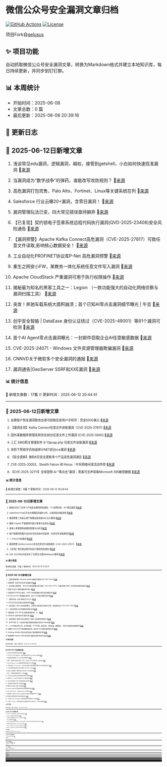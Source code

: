 # 微信公众号安全漏洞文章归档

[![GitHub Actions](https://github.com/gelusus/wxvl/actions/workflows/update_today.yml/badge.svg)](https://github.com/gelusus/wxvl/actions)
[![License](https://img.shields.io/badge/license-MIT-blue.svg)](LICENSE)

项目Fork自[gelusus](https://github.com/gelusus/wxvl)

## ✨ 项目功能

自动抓取微信公众号安全漏洞文章，转换为Markdown格式并建立本地知识库，每日持续更新，并同步到钉钉群。

## 📊 本周统计
- 开始时间：2025-06-08
- 文章总数：0 篇
- 最后更新：2025-06-08 20:39:16

## 📝 更新日志

## 📢 2025-06-12日新增文章

1. 浅谈常见edu漏洞，逻辑漏洞，越权，接管到getshell，小白如何快速找准漏洞 🔗[来源](https://mp.weixin.qq.com/s?__biz=MzkxMzMyNzMyMA==&mid=2247573141&idx=1&sn=9f4853031ae957fa0ace7d99490175bd)

2. 当漏洞成为“数字战争”的弹药，谁能改写攻防规则？ 🔗[来源](https://mp.weixin.qq.com/s?__biz=MzkyNTUyNTE5OA==&mid=2247487246&idx=1&sn=7a41868625893614f6da1bbdcda23a31)

3. 高危漏洞打包兜售，Palo Alto、Fortinet、Linux等关键系统在列 🔗[来源](https://mp.weixin.qq.com/s?__biz=MzkyMjQ5ODk5OA==&mid=2247510877&idx=2&sn=96d346ba4108bb4a527b458d08ee33e4)

4. Salesforce 行业云曝20+漏洞，含零日漏洞！ 🔗[来源](https://mp.weixin.qq.com/s?__biz=MjM5NTc2MDYxMw==&mid=2458595569&idx=3&sn=cd7353a8ac4c73d7b9281ece95ec84bd)

5. 漏洞管理玩法已变，四大常见错误亟待摒弃 🔗[来源](https://mp.weixin.qq.com/s?__biz=MzU5Njc4NjM3NA==&mid=2247496635&idx=1&sn=7389470e1ca637f9aa26ebaabe362b5e)

6. 【已复现】契约锁电子签章系统远程代码执行漏洞(QVD-2025-23408)安全风险通告 🔗[来源](https://mp.weixin.qq.com/s?__biz=MzU5NDgxODU1MQ==&mid=2247503493&idx=1&sn=0810b8ac4e0360b1135b0ff03117cf88)

7. 【漏洞预警】Apache Kafka Connect高危漏洞（CVE-2025-27817）可致任意文件读取,影响核心数据安全！ 🔗[来源](https://mp.weixin.qq.com/s?__biz=MzI4MzcwNTAzOQ==&mid=2247545790&idx=1&sn=999b6a569025905ded875ba4833d32f6)

8. 工业自动化PROFINET协议库P-Net 高危漏洞预警 🔗[来源](https://mp.weixin.qq.com/s?__biz=MzUzMDUxNTE1Mw==&mid=2247512435&idx=1&sn=c35c2db0a565cfdacb1cb086e88a4a99)

9. 重生之网安小FW，某教务一体化系统任意文件写入漏洞 🔗[来源](https://mp.weixin.qq.com/s?__biz=MzkzMzE5OTQzMA==&mid=2247487122&idx=1&sn=bd894c86e93f53e3fde36b3016e22e07)

10. Apache CloudStack 严重漏洞可用于执行权限操作 🔗[来源](https://mp.weixin.qq.com/s?__biz=MzI2NTg4OTc5Nw==&mid=2247523270&idx=2&sn=cd319434730e299df36bd4ba219387e2)

11. 揭秘最为知名的黑客工具之一：Legion （一款功能强大的自动化网络侦察与漏洞扫描工具） 🔗[来源](https://mp.weixin.qq.com/s?__biz=MzA5NzQxMTczNA==&mid=2649167173&idx=1&sn=f7421efcbc4b873263935a4954985500)

12. 突发！奔驰车载系统大面积崩溃；首个已知AI零点击漏洞细节曝光 | 牛览 🔗[来源](https://mp.weixin.qq.com/s?__biz=MjM5Njc3NjM4MA==&mid=2651137167&idx=2&sn=90da648f75c3d6d696f4946823f2f495)

13. 创宇安全智脑 | DataEase 身份认证绕过（CVE-2025-49001）等81个漏洞可检测 🔗[来源](https://mp.weixin.qq.com/s?__biz=MzIwNjU0NjAyNg==&mid=2247491258&idx=1&sn=3b2f946e0199496b1cb3e1bc10f3f7b6)

14. 首个AI Agent零点击漏洞曝光：一封邮件窃取企业AI任意敏感数据 🔗[来源](https://mp.weixin.qq.com/s?__biz=MzI4NDY2MDMwMw==&mid=2247514505&idx=1&sn=df286bcbf807c8444c7f8356b70aef56)

15. CVE-2025-24071 - Windows 文件资源管理器欺骗漏洞 🔗[来源](https://mp.weixin.qq.com/s?__biz=Mzg2NTk4MTE1MQ==&mid=2247487463&idx=1&sn=230ead607780050b503f02a16d4d3a5a)

16. CNNVD关于微软多个安全漏洞的通报 🔗[来源](https://mp.weixin.qq.com/s?__biz=MzAxODY1OTM5OQ==&mid=2651463175&idx=1&sn=e76aec19728e7bf74ec7c039ed40a84b)

17. 漏洞通告|GeoServer SSRF和XXE漏洞 🔗[来源](https://mp.weixin.qq.com/s?__biz=Mzg5MTc3ODY4Mw==&mid=2247507799&idx=1&sn=c6c3a09312697bafa11f8e2f5212f32b)

#### 📊 统计信息
<small>📝 新增文章数：17篇
⏰ 更新时间：2025-06-12 20:44:41<small>

---


## 📢 2025-06-12日新增文章

1. 谷歌账户恢复漏洞致攻击者可获取任意用户手机号：赏金5000美元 🔗[来源](https://mp.weixin.qq.com/s?__biz=MzIyNTIxNDA1Ng==&mid=2659211959&idx=1&sn=51cbfd4fb6f02aadc4647e968539a871)

2. 【漏洞复现】Kafka Connect任意文件读取漏洞（CVE-2025-27817) 🔗[来源](https://mp.weixin.qq.com/s?__biz=MzkyNTYxNDAwNQ==&mid=2247484821&idx=1&sn=521d6f7191a4c623b04a751f998a3f05)

3. 国外某数据库管理系统存在前台任意文件上传漏洞 (CVE-2025-5840) 🔗[来源](https://mp.weixin.qq.com/s?__biz=Mzg4MTkwMTI5Mw==&mid=2247489835&idx=1&sn=3fe10ef2932356b3f4289727129e56d3)

4. 三汇 SMG网关管理软件 9-13pcap.php 任意文件读取漏洞 🔗[来源](https://mp.weixin.qq.com/s?__biz=MzkzMTcwMTg1Mg==&mid=2247491780&idx=1&sn=697bf76c965a98ac990b82343f7b9a58)

5. 攻防下帮助学员快速审计NET前台rce漏洞 🔗[来源](https://mp.weixin.qq.com/s?__biz=MzkyMjM5NDM3NQ==&mid=2247486566&idx=1&sn=5457ff24c4b0aa16fcca4390504e4aa0)

6. 【安全更新】微软6月安全更新多个产品高危漏洞通告 🔗[来源](https://mp.weixin.qq.com/s?__biz=Mzk0MjE3ODkxNg==&mid=2247489308&idx=1&sn=06cf92ea68b30f6d5c68df7116644ac7)

7. CVE-2025-33053，Stealth Falcon 和 Horus：中东网络间谍活动传奇 🔗[来源](https://mp.weixin.qq.com/s?__biz=MzAxMjYyMzkwOA==&mid=2247530778&idx=3&sn=166519c90934cd8fb3fd232bfae22456)

8. 【CVE-2025-32711】全球首例 AI “零点击”漏洞：黑客可无声窃取Microsoft 365敏感数据​ 🔗[来源](https://mp.weixin.qq.com/s?__biz=MjM5Mzc4MzUzMQ==&mid=2650261302&idx=1&sn=7033acdbf40ec6570633f66664423697)

#### 📊 统计信息
<small>📝 新增文章数：8篇
⏰ 更新时间：2025-06-12 16:29:44<small>

---


## 📢 2025-06-12日新增文章

1. 微软6月补丁日多个产品安全漏洞风险通告：1个在野利用、9个紧急漏洞 🔗[来源](https://mp.weixin.qq.com/s?__biz=MzU5NDgxODU1MQ==&mid=2247503477&idx=1&sn=1410a653474bbb82b32dadab97a47c7b)

2. Salesforce PaaS平台大规模宕机超6小时，众多网站功能受损 🔗[来源](https://mp.weixin.qq.com/s?__biz=MzIwNzAwOTQxMg==&mid=2652252007&idx=1&sn=41b8469177dae3520103786696e7603e)

3. 漏洞预警 | 百易云资产管理运营系统SQL注入漏洞 🔗[来源](https://mp.weixin.qq.com/s?__biz=MzkwMTQ0NDA1NQ==&mid=2247493368&idx=2&sn=701d5c7504e52d022769b7e6343466c1)

4. 微软 Copilot 严重漏洞可能引发零点击攻击 🔗[来源](https://mp.weixin.qq.com/s?__biz=MzI2NzAwOTg4NQ==&mid=2649795408&idx=1&sn=97ff557b8ea3c77ae4cb7e820b8b3db2)

5. 某景人事管理系统漏洞挖掘与分析 🔗[来源](https://mp.weixin.qq.com/s?__biz=MzAxMjE3ODU3MQ==&mid=2650611039&idx=3&sn=270f5fe6538f79d74f39aeae9e4815b0)

6. 客户端漏洞挖掘方法论在车机系统中的延伸：任意文件读取漏洞 🔗[来源](https://mp.weixin.qq.com/s?__biz=Mzg4NjY3OTQ3NA==&mid=2247487000&idx=1&sn=5be4c11c561976988ba5b9f0fff70ccb)

7. 一个$1,337的漏洞 🔗[来源](https://mp.weixin.qq.com/s?__biz=MzIzMTIzNTM0MA==&mid=2247497717&idx=1&sn=6efe3ab6e5bb1234ee1fb95dd939bdd6)

8. 漏洞预警 |Kafka Connect存在任意文件读取漏洞（CVE-2025-27817） 🔗[来源](https://mp.weixin.qq.com/s?__biz=MzkyNzcxNTczNA==&mid=2247487487&idx=1&sn=e7017d76417d578514aadbbcd40f83f7)

9. 【复现】契约锁远程代码执行漏洞风险通告 🔗[来源](https://mp.weixin.qq.com/s?__biz=MzkxMDQyMTIzMA==&mid=2247484887&idx=1&sn=68c33f216a071877dd2d8f6ee00de324)

10. SAP 2025年6月安全补丁日修复关键NetWeaver漏洞 🔗[来源](https://mp.weixin.qq.com/s?__biz=Mzg3OTc0NDcyNQ==&mid=2247493999&idx=3&sn=c093f32039ae5e0e02166b94042cc5a2)

#### 📊 统计信息
<small>📝 新增文章数：10篇
⏰ 更新时间：2025-06-12 12:28:21<small>

---


## 📢 2025-06-12日新增文章

1. 【高危漏洞预警】Autodesk Installer权限提升漏洞(CVE-2025-5335) 🔗[来源](https://mp.weixin.qq.com/s?__biz=MzI3NzMzNzE5Ng==&mid=2247490224&idx=1&sn=15d9b3b8964b8455c3fba8dca693f4f8)

2. 漏洞预警 | 金和OA任意文件读取漏洞 🔗[来源](https://mp.weixin.qq.com/s?__biz=MzkwMTQ0NDA1NQ==&mid=2247493368&idx=3&sn=1d7e3c69c8fecfdf2342b4c2dd4a093f)

3. 【安全圈】微软警告：Windows远程桌面服务重大漏洞（CVE-2025-32710）可被远程执行代码，影响多版本服务器系统 🔗[来源](https://mp.weixin.qq.com/s?__biz=MzIzMzE4NDU1OQ==&mid=2652070121&idx=4&sn=e69c74fd7874857df6d38295cf981b80)

4. 智能汽车安全-漏洞挖掘到控车攻击 🔗[来源](https://mp.weixin.qq.com/s?__biz=MzkxNzY5MTg1Ng==&mid=2247489139&idx=3&sn=9a7bc479efa9b3428682e5117d7f301c)

5. 深度剖析JSONP注入漏洞：JavaScript回调函数引发的会话弹窗劫持 🔗[来源](https://mp.weixin.qq.com/s?__biz=Mzg4ODg4NDA2Mw==&mid=2247483849&idx=1&sn=0a3d86cea5da79e418d2a716f77139e9)

6. Roundcube RCE 漏洞被迅速利用，超过 8 万台服务器受到影响 🔗[来源](https://mp.weixin.qq.com/s?__biz=MzI2NzAwOTg4NQ==&mid=2649795408&idx=3&sn=82d287ab28956a7998831567e01e18a8)

7. 【漏洞复现】九思oa漏洞之SQL注入 🔗[来源](https://mp.weixin.qq.com/s?__biz=MzkzNDI5NjEzMQ==&mid=2247484805&idx=1&sn=041adf9e2748f03fb2222d934f9fe44f)

8. 2025年5月企业必修安全漏洞清单 🔗[来源](https://mp.weixin.qq.com/s?__biz=Mzg5OTE4NTczMQ==&mid=2247527122&idx=2&sn=c1ff1f433717b608b87e76da427bada1)

9. 【安全圈】Outlook 高危漏洞曝光：无需用户操作即可远程执行代码，微软紧急应对 CVE-2025-47176 🔗[来源](https://mp.weixin.qq.com/s?__biz=MzIzMzE4NDU1OQ==&mid=2652070121&idx=3&sn=da1822910fc81c3cd77f0bc83ba3dcd1)

10. 一次奇妙的降价支付逻辑漏洞挖掘之旅 🔗[来源](https://mp.weixin.qq.com/s?__biz=MzkxNzY5MTg1Ng==&mid=2247489139&idx=1&sn=ca0f7c5f8d92692e892609d1faed44af)

11. 漏洞挖掘—EDU SRC证书站漏洞挖掘记录（2） 🔗[来源](https://mp.weixin.qq.com/s?__biz=MzkyNjczNzgzMA==&mid=2247484588&idx=1&sn=aba999330af8a1209992ce8d5edd8ffc)

12. DataEase 远程代码执行漏洞分析 🔗[来源](https://mp.weixin.qq.com/s?__biz=MzAxNzkyOTgxMw==&mid=2247494376&idx=1&sn=bfac9cacc14a4968dfc10275a87819e9)

13. 【风险通告】微软6月安全更新补丁和多个高危漏洞风险提示 🔗[来源](https://mp.weixin.qq.com/s?__biz=MzUzOTE2OTM5Mg==&mid=2247490412&idx=1&sn=cd8ec73671558d2a81a33033e8f35ac3)

14. 【PHP代审】记一次某海外酒店管理系统漏洞复现分析+0day挖掘 🔗[来源](https://mp.weixin.qq.com/s?__biz=Mzg4MzkwNzI1OQ==&mid=2247486712&idx=1&sn=277f4b4f516792ce44bd7024784afc29)

15. 一个web指纹识别工具，支持多线程、HTTP代理、批量识别、保存结果、截图展示、可自行添加指纹|漏洞探测 🔗[来源](https://mp.weixin.qq.com/s?__biz=Mzg3ODE2MjkxMQ==&mid=2247492338&idx=1&sn=ed081203ba8ce86934247704d9c98cb6)

16. 随着Roundcube RCE漏洞被快速利用，超过80,000台服务器受到影响 🔗[来源](https://mp.weixin.qq.com/s?__biz=Mzg3OTc0NDcyNQ==&mid=2247493999&idx=1&sn=425510992775377d64d1b80cae9afe43)

17. Windows WebDAV 零日远程代码执行漏洞遭野外利用 🔗[来源](https://mp.weixin.qq.com/s?__biz=MjM5NjA0NjgyMA==&mid=2651322893&idx=3&sn=acca4bafe06c06c3a0e8756199e46a51)

18. 漏洞预警 | Apache Kafka任意文件读取和远程代码执行漏洞 🔗[来源](https://mp.weixin.qq.com/s?__biz=MzkwMTQ0NDA1NQ==&mid=2247493368&idx=1&sn=bbc610df01a58a40f278958a6b06d518)

#### 📊 统计信息
<small>📝 新增文章数：18篇
⏰ 更新时间：2025-06-12 09:48:45<small>

---


## 📢 2025-06-12日新增文章

1. 契约锁电子签章系统RCE简单分析 🔗[来源](https://mp.weixin.qq.com/s?__biz=MzkyMzI3MTI5Mg==&mid=2247485432&idx=1&sn=63e6601ff3509793cf189faf3a909cce)

2. CVE-2023-22527复现实录：沉浸式攻防体验尽在CyberStrikeLab靶场 🔗[来源](https://mp.weixin.qq.com/s?__biz=MzkyMjE1NzQ2MA==&mid=2247490708&idx=1&sn=e4f6a9830fda07759f1e6507007bd44a)

3. 绑定微信功能挖掘的 0-Click 任意账号接管漏洞 🔗[来源](https://mp.weixin.qq.com/s?__biz=MzkzODUzMjA1MQ==&mid=2247485199&idx=1&sn=0be243d7fee8f9b532ee3d2741d818fe)

4. 安钥®「漏洞防治标准作业程序（SOP）」征文启示 [2025年第23期，总第41期] 🔗[来源](https://mp.weixin.qq.com/s?__biz=Mzk0OTQzMDI4Mg==&mid=2247484900&idx=1&sn=2e1f598f96f292c5ad096f8b86321851)

5. Ivanti Workspace Control硬编码密钥漏洞暴露 SQL 凭据 🔗[来源](https://mp.weixin.qq.com/s?__biz=MzI2NTg4OTc5Nw==&mid=2247523260&idx=2&sn=ea145b27a636bc95e9cf0045e0f89d03)

6. 【论文速读】| SV-TrustEval-C：评估大语言模型中的结构和语义推理以进行源代码漏洞分析 🔗[来源](https://mp.weixin.qq.com/s?__biz=MzkzNDUxOTk2Mw==&mid=2247496586&idx=1&sn=92c17f0d25bbdfc7693b57b9679ecae0)

7. FOXCMS黔狐内容管理 命令执行漏洞 CVE-2025-29306 🔗[来源](https://mp.weixin.qq.com/s?__biz=MzkzMTcwMTg1Mg==&mid=2247491771&idx=1&sn=df8d70c6b214a58c173fa5dd9a5ab0c1)

8. 涉及66个重要漏洞！微软发布2025年6月补丁日安全通告 🔗[来源](https://mp.weixin.qq.com/s?__biz=MjM5NjY2MTIzMw==&mid=2650623694&idx=2&sn=e663f63c20fc80cba9fad9941e6903f5)

9. 建立一个成熟漏洞管理程序的七个步骤 🔗[来源](https://mp.weixin.qq.com/s?__biz=MzUyMDQ4OTkyMg==&mid=2247548475&idx=1&sn=cf44f1ebf802541d34482ba2178ee40f)

10. 【已复现】契约锁电子签章系统远程代码执行漏洞 🔗[来源](https://mp.weixin.qq.com/s?__biz=MzIwMDk1MjMyMg==&mid=2247492822&idx=1&sn=588b95206e8af7e0f4799bf62d24e037)

11. 警惕AI扒手：Pickai后门正通过ComfyUI漏洞传播 🔗[来源](https://mp.weixin.qq.com/s?__biz=MzkxMDYzODQxNA==&mid=2247484048&idx=1&sn=f0431308d8e6393dd273bd5ae6f8bd1f)

12. 2025年6月微软补丁日多个高危漏洞安全风险通告 🔗[来源](https://mp.weixin.qq.com/s?__biz=MzU4NjY4MDAyNQ==&mid=2247497556&idx=1&sn=7208e6194a202ec313700a4769f2d485)

13. 【漏洞通告】微软6月多个安全漏洞 🔗[来源](https://mp.weixin.qq.com/s?__biz=MzkzNzY5OTg2Ng==&mid=2247501176&idx=2&sn=4780ee8ecd0e154b4526132654db65db)

14. 微软6月补丁星期二值得关注的漏洞 🔗[来源](https://mp.weixin.qq.com/s?__biz=MzI2NTg4OTc5Nw==&mid=2247523260&idx=1&sn=961b0c000fcef3533fc9754b82415f9a)

15. Windows WebDAV 零日远程代码执行漏洞遭野外利用 🔗[来源](https://mp.weixin.qq.com/s?__biz=MzkzNjIzMjM5Ng==&mid=2247492651&idx=1&sn=2ecf9cc05b8618697416aaa97d1c10c6)

16. CVE-2025-33073 ： 反射式 Kerberos 中继攻击 🔗[来源](https://mp.weixin.qq.com/s?__biz=MzkzNDIzNDUxOQ==&mid=2247499528&idx=1&sn=9d8e5e4718ca929673f212709d9def47)

17. 漏洞预警：用友NC loadDoc.ajax接口存在任意文件读取漏洞 附POC 🔗[来源](https://mp.weixin.qq.com/s?__biz=MzIxMjEzMDkyMA==&mid=2247488578&idx=1&sn=4142428c58764503e46c884b4b84ac1c)

18. 我是如何挖到微软MSRC漏洞赏金榜首的 🔗[来源](https://mp.weixin.qq.com/s?__biz=MzkxMzQyMzUwMg==&mid=2247486631&idx=1&sn=f46f3d2e1efe68d5670f5242729c2e3d)

19. 【已复现】Apache Kafka 多个高危漏洞安全风险通告第二次更新 🔗[来源](https://mp.weixin.qq.com/s?__biz=MzU5NDgxODU1MQ==&mid=2247503484&idx=1&sn=e9cb94f0ad7c963ed06257db90f92834)

20. 工具集：P1soda 【一款渗透场景下的内网漏洞自动化扫描工具】--2025∕6∕08更新 🔗[来源](https://mp.weixin.qq.com/s?__biz=Mzk0MjY1ODE5Mg==&mid=2247486164&idx=1&sn=624542896280a113bc18fcfc7be7f903)

#### 📊 统计信息
<small>📝 新增文章数：20篇
⏰ 更新时间：2025-06-12 04:23:48<small>

---


## 📢 2025-06-12日新增文章

1. Microsoft Outlook 曝高危漏洞，仅需低权限就能实施攻击 🔗[来源](https://mp.weixin.qq.com/s?__biz=MjM5NTc2MDYxMw==&mid=2458595564&idx=2&sn=9250733f879b47dac40512814fc3dafd)

2. 2024年度全球软件漏洞与威胁情报报告 🔗[来源](https://mp.weixin.qq.com/s?__biz=MjM5OTk4MDE2MA==&mid=2655282214&idx=1&sn=0625914fed042db42421a0970a5166c9)

3. 工具推荐 | 高效便捷的图形化Nuclei GUI POC管理工具 🔗[来源](https://mp.weixin.qq.com/s?__biz=MzkwNjczOTQwOA==&mid=2247494858&idx=1&sn=d1f7cfb96d00c4d43fe42465bd71409f)

4. 2025-06微软漏洞通告 🔗[来源](https://mp.weixin.qq.com/s?__biz=MzI3NjYzMDM1Mg==&mid=2247525784&idx=1&sn=baee547bc43d6c40c0f3db64c3ca2620)

5. 建行分行因存在多项网络安全问题被罚 | “取个快递”损失数十万 | 黑客利用iMessage零点击漏洞攻击iPhone用户 🔗[来源](https://mp.weixin.qq.com/s?__biz=MzI1OTA1MzQzNA==&mid=2651248079&idx=1&sn=90e56a859ad29dc05f0cc997ae73bcb6)

6. 使用异或∕或运算绕过符号过滤 -- RCE-XOR(6月11日更新) 🔗[来源](https://mp.weixin.qq.com/s?__biz=MzI4MDQ5MjY1Mg==&mid=2247516788&idx=1&sn=a8322e64eaf367a40e9b2389e32535fc)

7. CVE 2024-43570 和 CVE-2024-43535 的报告和 POC 🔗[来源](https://mp.weixin.qq.com/s?__biz=MzAxMjYyMzkwOA==&mid=2247530717&idx=2&sn=2e039d2ebc04cf71f327eb71ea092dba)

8. 渗透笔记：如何通过SQL注入漏洞拿到系统的管理员权限 🔗[来源](https://mp.weixin.qq.com/s?__biz=MzkwODc1NTgyMg==&mid=2247485782&idx=1&sn=b30dd6f630934e592a540fd7f22a5df4)

#### 📊 统计信息
<small>📝 新增文章数：8篇
⏰ 更新时间：2025-06-12 00:28:54<small>

---


## 📢 2025-06-11日新增文章

1. 2025年5月企业必修安全漏洞清单 🔗[来源](https://mp.weixin.qq.com/s?__biz=MzkzNTI4NjU1Mw==&mid=2247485082&idx=1&sn=d864aa242dace84f433eb2fae22e0c69)

#### 📊 统计信息
<small>📝 新增文章数：1篇
⏰ 更新时间：2025-06-11 20:45:11<small>

---


## 📢 2025-06-11日新增文章

1. 利用 CVE-2025-0072 绕过 MTE 🔗[来源](https://mp.weixin.qq.com/s?__biz=MzAxMjYyMzkwOA==&mid=2247530717&idx=3&sn=3dda2acd611a02796d17b6fed3a78683)

2. 谷歌修复“幽灵”漏洞：你的手机号是如何被泄露的？ 🔗[来源](https://mp.weixin.qq.com/s?__biz=MzA4NTY4MjAyMQ==&mid=2447900736&idx=1&sn=f135a3a9968b591ff7263118409a8696)

3. 信息安全漏洞周报（2025年第23期） 🔗[来源](https://mp.weixin.qq.com/s?__biz=MzAxODY1OTM5OQ==&mid=2651463169&idx=1&sn=4657e8043045aba6ecf5bab93e343ee2)

#### 📊 统计信息
<small>📝 新增文章数：3篇
⏰ 更新时间：2025-06-11 16:29:44<small>

---


## 📢 2025-06-11日新增文章

1. AWS re:Inforce 2025 应用安全议题 🔗[来源](https://mp.weixin.qq.com/s?__biz=Mzg5NjAxNjc5OQ==&mid=2247484489&idx=1&sn=a947eef1ac5b257d64b7afb09bdcbe3b)

2. 速修！Kafka Connect爆任意文件读取漏洞，无需授权 🔗[来源](https://mp.weixin.qq.com/s?__biz=Mzg5MTc3ODY4Mw==&mid=2247507787&idx=1&sn=1470dd59fd12731195bf46d75d0e856c)

3. 【已复现】Kafka Connect 任意文件读取漏洞（CVE-2025-27817） 🔗[来源](https://mp.weixin.qq.com/s?__biz=MzIwMDk1MjMyMg==&mid=2247492814&idx=1&sn=7fbcb92f5cf2e09c7b66163bf13863c7)

#### 📊 统计信息
<small>📝 新增文章数：3篇
⏰ 更新时间：2025-06-11 12:30:18<small>

---


## 📢 2025-06-11日新增文章

1. 漏洞管理玩法已变，四大常见错误亟待摒弃 🔗[来源](https://mp.weixin.qq.com/s?__biz=MjM5Njc3NjM4MA==&mid=2651137136&idx=1&sn=476cddcaef4be59b5b96cf166775ebf4)

#### 📊 统计信息
<small>📝 新增文章数：1篇
⏰ 更新时间：2025-06-11 09:49:18<small>

---


## 📢 2025-06-11日新增文章

1. 【漏洞预警】Apache Kafka Connect任意文件读取漏洞风险通告 🔗[来源](https://mp.weixin.qq.com/s?__biz=Mzg3NjU0OTQyMg==&mid=2247484429&idx=1&sn=cb4fd855f8a0f2ad59111e3ef81bcdfb)

2. 漏洞挖掘实战之弯道超车 🔗[来源](https://mp.weixin.qq.com/s?__biz=MzkyNTY3Nzc3Mg==&mid=2247489961&idx=1&sn=9ceb6db022621cae9f729d0aaecf12d6)

#### 📊 统计信息
<small>📝 新增文章数：2篇
⏰ 更新时间：2025-06-11 04:24:25<small>

---


## 📢 2025-06-11日新增文章

1. 【论文速读】| VADER：漏洞评估、检测、解释和修复的人工评估基准 🔗[来源](https://mp.weixin.qq.com/s?__biz=MzkzNDUxOTk2Mw==&mid=2247496573&idx=1&sn=f701e4ac102fbed8f25d4461e7b75f97)

2. Apache Kafka 多个高危漏洞安全风险通告 🔗[来源](https://mp.weixin.qq.com/s?__biz=MzU5NDgxODU1MQ==&mid=2247503473&idx=1&sn=46559985ab4d7f8502c1c9f1268ebaac)

3. 【漏洞通告】Apache Kafka任意文件读取与SSRF漏洞（CVE-2025-27817） 🔗[来源](https://mp.weixin.qq.com/s?__biz=Mzk0MjE3ODkxNg==&mid=2247489303&idx=1&sn=8578d9e5018f2ca8164a6590e29414d1)

4. 【漏洞通告】Apache Kafka Broker JNDI远程代码执行漏洞(CVE-2025-27819) 🔗[来源](https://mp.weixin.qq.com/s?__biz=MzkzNzY5OTg2Ng==&mid=2247501170&idx=3&sn=6eb1c5ad37527cefeda8cb6557e090a2)

5. 2024年度Linux内核漏洞类型及趋势分析 🔗[来源](https://mp.weixin.qq.com/s?__biz=MzUzMDUxNTE1Mw==&mid=2247512431&idx=1&sn=4629ebc541371b4e846c5f90d68b8b42)

#### 📊 统计信息
<small>📝 新增文章数：5篇
⏰ 更新时间：2025-06-11 00:28:21<small>

---


## 📢 2025-06-10日新增文章

1. 【漏洞通告】Apache Kafka Connect LDAP远程代码执行漏洞(CVE-2025-27818) 🔗[来源](https://mp.weixin.qq.com/s?__biz=MzkzNzY5OTg2Ng==&mid=2247501170&idx=2&sn=e7ea349dff54c8123a16fa49b1158f9b)

2. 【漏洞通告】Apache Kafka Connect 任意文件读取漏洞(CVE-2025-27817) 🔗[来源](https://mp.weixin.qq.com/s?__biz=Mzg2NjgzNjA5NQ==&mid=2247524465&idx=1&sn=900b4d98a5bc47ffd6eaa0ceca281a07)

3. Redis未授权漏洞复现汇总 🔗[来源](https://mp.weixin.qq.com/s?__biz=MzkzNTYwMTk4Mw==&mid=2247489508&idx=1&sn=0bfab3f39b28fb33bba8abd281d49b07)

4. 【漏洞预警】Apache Kafka Connect 任意文件读取和服务端请求伪造漏洞(CVE-2025-27817) 🔗[来源](https://mp.weixin.qq.com/s?__biz=MzkyNzQzNDI5OQ==&mid=2247486700&idx=1&sn=c4141ed8747a6ddf3958888b71c5899e)

5. Fuzz挖掘sudo提权漏洞：一次堆溢出如何逆向分析出提权思路 🔗[来源](https://mp.weixin.qq.com/s?__biz=MjM5NTc2MDYxMw==&mid=2458595541&idx=1&sn=ca1223787e388345e955ac4b09a7ffad)

6. KAFKA CLIENT 3.9.0 及以下版本存在服务器端请求伪造漏洞 🔗[来源](https://mp.weixin.qq.com/s?__biz=MzkzNDIzNDUxOQ==&mid=2247499492&idx=2&sn=151192a329acd78bab79ba17fb067d37)

7. 【复现】Kafka Connect任意文件读取漏洞（CVE-2025-27817）风险通告 🔗[来源](https://mp.weixin.qq.com/s?__biz=MzkxMDQyMTIzMA==&mid=2247484871&idx=1&sn=93c960e76cecd00e2ac4a5d93e4e12b9)

8. 【高危漏洞预警】Apache Kafka Client配置造成远程代码执行漏洞CVE-2025-27818 🔗[来源](https://mp.weixin.qq.com/s?__biz=MzI3NzMzNzE5Ng==&mid=2247490219&idx=2&sn=0501ee9f75de1f6f609c9c7c75b2d66e)

9. 【高危漏洞预警】Apache Kafka Client 任意文件读取与SSRF漏洞CVE-2025-27817 🔗[来源](https://mp.weixin.qq.com/s?__biz=MzI3NzMzNzE5Ng==&mid=2247490219&idx=1&sn=acf6dce0f219c2ea5a110199ed4b8a7f)

10. 玩转网络漏洞挖掘，实战能力弯道超车 🔗[来源](https://mp.weixin.qq.com/s?__biz=MzkxNTIwNTkyNg==&mid=2247555093&idx=1&sn=fd9d6588ba43744ec9add8e7e6f99d9f)

11. 【成功复现】Roundcube Webmail代码执行漏洞(CVE-2025-49113) 🔗[来源](https://mp.weixin.qq.com/s?__biz=MzU2NDgzOTQzNw==&mid=2247503414&idx=1&sn=ac899c057f0552dd0ecad669c0863b2a)

12. 谷歌账户恢复漏洞致攻击者可获取任意用户手机号 🔗[来源](https://mp.weixin.qq.com/s?__biz=MzUyMzczNzUyNQ==&mid=2247524758&idx=4&sn=0a68213306cd66c9fb6a4723562c1652)

13. CVE-2025-49113 漏洞分析与利用方式 🔗[来源](https://mp.weixin.qq.com/s?__biz=Mzk0OTU2ODQ4Mw==&mid=2247487384&idx=1&sn=5ffca9c9cb920ef8ad92e9b37a2cb559)

14. 实战讲解 Java代码审计之 FreeMarker模版注入漏洞 🔗[来源](https://mp.weixin.qq.com/s?__biz=Mzg3MDU1MjgwNA==&mid=2247487457&idx=1&sn=a167e6d3edc69691a44053b8b3e7a302)

15. CLFS cve-2022-37969 🔗[来源](https://mp.weixin.qq.com/s?__biz=MzkzNTA0NzgyMA==&mid=2247484267&idx=1&sn=9acb4f45d2ea2b3cf8a88262ef691961)

#### 📊 统计信息
<small>📝 新增文章数：15篇
⏰ 更新时间：2025-06-10 20:45:59<small>

---


## 📢 2025-06-10日新增文章

1. 利用Reverge自动化工具：提升漏洞赏金 hunting 的速度与效率 🔗[来源](https://mp.weixin.qq.com/s?__biz=MzAxMjYyMzkwOA==&mid=2247530704&idx=3&sn=59d50955f5f929cb0f489cbe2eb36b04)

2. 信息安全漏洞月报（2025年5月） 🔗[来源](https://mp.weixin.qq.com/s?__biz=MzAxODY1OTM5OQ==&mid=2651463155&idx=1&sn=b6e6f751cf3e3300734697d8d00109b5)

3. CNVD漏洞周报2025年第21期 🔗[来源](https://mp.weixin.qq.com/s?__biz=MzIwNDk0MDgxMw==&mid=2247499968&idx=1&sn=c0a4acf073d44a93066277415a1b8beb)

4. 漏洞赏金工具 v1.0 🔗[来源](https://mp.weixin.qq.com/s?__biz=MzU2NzY5MzI5Ng==&mid=2247506582&idx=1&sn=dcd5972dc904ed507f28e03f89627aff)

5. ms017-010漏洞扫描及安全检查 🔗[来源](https://mp.weixin.qq.com/s?__biz=MzA3NTc0MTA1Mg==&mid=2664712317&idx=1&sn=a9a023953f67efc1e0d3d93cea2eb2d6)

6. 2025年5月企业必修安全漏洞清单 🔗[来源](https://mp.weixin.qq.com/s?__biz=MzU3ODAyMjg4OQ==&mid=2247496441&idx=1&sn=b86d8080825684249e954e3890155c70)

7. 最新分析 | Mirai 利用 CVE-2024-3721 攻击 TBK DVR 设备 🔗[来源](https://mp.weixin.qq.com/s?__biz=MzI4NTcxMjQ1MA==&mid=2247616371&idx=1&sn=e12ff003aad2f2d456a8d64b1af1d093)

#### 📊 统计信息
<small>📝 新增文章数：7篇
⏰ 更新时间：2025-06-10 16:30:19<small>

---


## 📢 2025-06-10日新增文章

1. 0042.我如何发现 SMTP 注入漏洞并在短短 30 分钟内赚了 800 美元！ 🔗[来源](https://mp.weixin.qq.com/s?__biz=MzA4NDQ5NTU0MA==&mid=2647690780&idx=1&sn=77b86e8189faf46562c7d8202b33d93f)

#### 📊 统计信息
<small>📝 新增文章数：1篇
⏰ 更新时间：2025-06-10 09:49:53<small>

---


## 📢 2025-06-10日新增文章

1. 记一次实战日穿整个系统getshell-共九个漏洞 🔗[来源](https://mp.weixin.qq.com/s?__biz=MzkyNTUyNTE5OA==&mid=2247487204&idx=1&sn=18346b3e0c1feb3a00b855885c33b875)

2. DataEase 远程代码执行漏洞分析 🔗[来源](https://mp.weixin.qq.com/s?__biz=MzU4OTExNTk0OA==&mid=2247485046&idx=1&sn=dfad8a66920758ce8ec4c08d36145120)

#### 📊 统计信息
<small>📝 新增文章数：2篇
⏰ 更新时间：2025-06-10 04:24:49<small>

---


## 📢 2025-06-10日新增文章

1. 神州数码云科信息 DCN 防火墙后台 Ping 命令执行漏洞 🔗[来源](https://mp.weixin.qq.com/s?__biz=MzkzNzMxODkzMw==&mid=2247485914&idx=1&sn=2821f58b6caf44cb106c661980341420)

2. 赏金SRC 某开源社区存在水平越权漏洞 🔗[来源](https://mp.weixin.qq.com/s?__biz=MzkzODQzNTU2NA==&mid=2247486369&idx=1&sn=33957214471faf3e137bb4a71db83923)

3. 分享Huntr上的几个大模型框架的漏洞 🔗[来源](https://mp.weixin.qq.com/s?__biz=MzkxODUxMzE1Ng==&mid=2247484079&idx=1&sn=cf07fe72a4d1a5c46ee7f9b2a487f44a)

4. Dell PowerScale 漏洞让攻击者能够获得未经授权的文件系统访问权限 🔗[来源](https://mp.weixin.qq.com/s?__biz=MzUyMzczNzUyNQ==&mid=2247524736&idx=2&sn=e06dcdfe006dcd62bdda2dda950d1827)

5. 雷神众测漏洞周报2025.6.3-2025.6.8 🔗[来源](https://mp.weixin.qq.com/s?__biz=MzI0NzEwOTM0MA==&mid=2652503433&idx=1&sn=59c967556e7479a42ab082a5237cbcd7)

6. 记一次某大厂csrf漏洞通过蠕虫从低危到高危 🔗[来源](https://mp.weixin.qq.com/s?__biz=Mzg2ODYxMzY3OQ==&mid=2247519450&idx=1&sn=6591917ba9a1c6fd2cde9141da32609d)

7. G.O.S.S.I.P 阅读推荐 2025-06-09 分享Huntr上的几个大模型框架的漏洞 🔗[来源](https://mp.weixin.qq.com/s?__biz=Mzg5ODUxMzg0Ng==&mid=2247500236&idx=1&sn=ba650d156368aa55c4c4830acbfce29d)

#### 📊 统计信息
<small>📝 新增文章数：7篇
⏰ 更新时间：2025-06-10 00:28:25<small>

---


## 📢 2025-06-09日新增文章

1. Vite漏洞利用指南（文末附工具） 🔗[来源](https://mp.weixin.qq.com/s?__biz=MzkxNTY4NTQwMg==&mid=2247484515&idx=1&sn=426da386d99d295b7b7c6fe2618993ce)

2. 某景人事管理系统漏洞挖掘与分析 🔗[来源](https://mp.weixin.qq.com/s?__biz=MzkwMzMwODg2Mw==&mid=2247512691&idx=1&sn=025942d8dc5bd2aac8b53dd2d5897e0c)

3. CNVD漏洞周报2025年第21期 🔗[来源](https://mp.weixin.qq.com/s?__biz=MzU3ODM2NTg2Mg==&mid=2247496034&idx=1&sn=4e44662436d0787b17b38a989dace356)

4. CVE-2025-26319：FlowiseAI未授权任意文件写入漏洞 🔗[来源](https://mp.weixin.qq.com/s?__biz=MzAwMDQwNTE5MA==&mid=2650247773&idx=1&sn=5d39d0d3b48e9efe0e8c9e3fd6295866)

5. 精品产品系列 | 捷普漏洞扫描系统 🔗[来源](https://mp.weixin.qq.com/s?__biz=MzI2MzU0NTk3OA==&mid=2247506580&idx=1&sn=4b470d46ed40b7804ed3cd7663e68383)

6. trojan管理平台任意重置管理员密码+命令执行组合漏洞 🔗[来源](https://mp.weixin.qq.com/s?__biz=MzkzNzU5MDMxOA==&mid=2247484411&idx=1&sn=f3e58ba25d5807bf8f0b3d3d2bc0e0b5)

7. 安全热点周报：Google 修复了在攻击中被利用的新 Chrome 零日漏洞 🔗[来源](https://mp.weixin.qq.com/s?__biz=MzU5NDgxODU1MQ==&mid=2247503464&idx=1&sn=587e0d89f4927447a4241f33a7b911b3)

8. 【高危漏洞预警】VMware Cloud Foundation 信息泄露漏洞(CVE-2025-41230) 🔗[来源](https://mp.weixin.qq.com/s?__biz=MzI3NzMzNzE5Ng==&mid=2247490211&idx=1&sn=ed866558cae0c0b4589f32f311e9b6a9)

9. Chrome插件安全警报：微软、AVG等知名应用曝出重大漏洞，你的隐私或在“裸奔”！ 🔗[来源](https://mp.weixin.qq.com/s?__biz=MzA4NTY4MjAyMQ==&mid=2447900701&idx=1&sn=057d9271584b457c3a1359732d44af3b)

10. 全球科技巨头隐秘监视数十亿Android用户，滥用系统漏洞跨端追踪长达八年 🔗[来源](https://mp.weixin.qq.com/s?__biz=MzA5ODA0NDE2MA==&mid=2649788669&idx=1&sn=a61f1741b0e694b9f3e6c7c1106df246)

11. DataEase 远程代码执行漏洞分析 🔗[来源](https://mp.weixin.qq.com/s?__biz=MzIxOTQ1OTY4OQ==&mid=2247486724&idx=1&sn=7e6d7cd8bd43497042c7a5694c21b673)

12. 上周关注度较高的产品安全漏洞(20250602-20250608) 🔗[来源](https://mp.weixin.qq.com/s?__biz=MzU3ODM2NTg2Mg==&mid=2247496034&idx=2&sn=77ee859597afa06bf8155980519e08d5)

13. 支付漏洞案例 🔗[来源](https://mp.weixin.qq.com/s?__biz=Mzg3MDk0OTc1Nw==&mid=2247488382&idx=1&sn=35b960681e424b4247b5000b170395dd)

14. CVE-2025-26319：FlowiseAI未授权任意文件写入漏洞 🔗[来源](https://mp.weixin.qq.com/s?__biz=MzA4NzUwMzc3NQ==&mid=2247497483&idx=1&sn=b7885261baace192db72424ec6fb84d2)

#### 📊 统计信息
<small>📝 新增文章数：14篇
⏰ 更新时间：2025-06-09 20:44:46<small>

---


## 📢 2025-06-09日新增文章

1. 代码审计之 XXE漏洞场景，及实战讲解！ 🔗[来源](https://mp.weixin.qq.com/s?__biz=Mzg3MDU1MjgwNA==&mid=2247487455&idx=1&sn=5ab5a46d96791975f41ea10de851534a)

2. 网络安全攻防：别再傻傻地等漏洞，主动出击，从JS里挖金矿！ 🔗[来源](https://mp.weixin.qq.com/s?__biz=MzU3MjczNzA1Ng==&mid=2247497632&idx=2&sn=8da59ee32e10a2edcda3a779f252f41b)

3. 近期暗网 0day 售卖预警 🔗[来源](https://mp.weixin.qq.com/s?__biz=MzkzNDIzNDUxOQ==&mid=2247499478&idx=1&sn=fe921fc1658e176eadc9ea4f497308f2)

4. 漏洞通告 | Roundcube Webmail存在反序列化漏洞 🔗[来源](https://mp.weixin.qq.com/s?__biz=Mzg5MTc3ODY4Mw==&mid=2247507780&idx=1&sn=fa8e5866d2ef385879919442a0d521b3)

5. MS12-020漏洞利用及复现 🔗[来源](https://mp.weixin.qq.com/s?__biz=MzA3NTc0MTA1Mg==&mid=2664712289&idx=1&sn=fdbee61f6496ed4530412ee877a30890)

6. 【代码审计】Xunruicms前台RCE 🔗[来源](https://mp.weixin.qq.com/s?__biz=MzkxMjY1NDMxMg==&mid=2247485900&idx=1&sn=e9e7f87f7cc97eed860cac2256aeb1d4)

7. xxl-job漏洞综合利用工具 🔗[来源](https://mp.weixin.qq.com/s?__biz=MzAxMjE3ODU3MQ==&mid=2650611010&idx=4&sn=718ad8933593d0aa40f4eff70552dd83)

#### 📊 统计信息
<small>📝 新增文章数：7篇
⏰ 更新时间：2025-06-09 16:31:22<small>

---


## 📢 2025-06-09日新增文章

1. Alibaba Sentinel SSRF漏洞代码审计 🔗[来源](https://mp.weixin.qq.com/s?__biz=MzU0MTc2NTExNg==&mid=2247492249&idx=1&sn=3f6513fef2c2e8ffa88734793b5bce3a)

2. Roundcube Mail后台代码执行漏洞复现（CVE-2025-49113）及POC 🔗[来源](https://mp.weixin.qq.com/s?__biz=MzkwMzUyMjk2MQ==&mid=2247484486&idx=1&sn=0634de519da9dc207551df06c344f951)

3. 博斯外贸管理软件V6.0 DCreceiveBox.jsp SQL注入漏洞 🔗[来源](https://mp.weixin.qq.com/s?__biz=MzkzMTcwMTg1Mg==&mid=2247491742&idx=1&sn=551a2fec606a52006536f6f8f605fe28)

4. 【$500】存在 2 年之久的 Android 锁屏绕过漏洞 🔗[来源](https://mp.weixin.qq.com/s?__biz=MjM5Mzc4MzUzMQ==&mid=2650261285&idx=1&sn=47912aa1ad8f702266e530ee82c6e700)

5. 突破常规！文件上传漏洞的6大隐蔽攻击面（多个高危场景剖析）|挖洞技巧 🔗[来源](https://mp.weixin.qq.com/s?__biz=MzAxMjE3ODU3MQ==&mid=2650611010&idx=3&sn=e7cdd3d1ca22f06dfaf0ee03b2833a62)

6. 3比特币叫卖安卓0day，声称已打中以色列国防军目标 🔗[来源](https://mp.weixin.qq.com/s?__biz=MzkyMjQ5ODk5OA==&mid=2247510739&idx=2&sn=c4732cc4deb2ddd4dc84dd45a2bc3f79)

7. “取个快递”，损失数十万！已接连有人中招；|黑客利用iMessage零点击漏洞攻击iPhone用户 🔗[来源](https://mp.weixin.qq.com/s?__biz=MzAxMjE3ODU3MQ==&mid=2650611010&idx=1&sn=b7ed772938827af615626eee649fe6f0)

#### 📊 统计信息
<small>📝 新增文章数：7篇
⏰ 更新时间：2025-06-09 12:33:37<small>

---


## 📢 2025-06-09日新增文章

1. 云安全 - k8s ingress漏洞进一步探索引发的源码层面的文件漏洞利用特性分析（golang、java、php） 🔗[来源](https://mp.weixin.qq.com/s?__biz=MzU1NzkwMzUzNg==&mid=2247484504&idx=1&sn=6c16443c92cec6973ef0c0f791bfa673)

2. 【漏洞预警】DataEase 远程代码执行漏洞风险通告 🔗[来源](https://mp.weixin.qq.com/s?__biz=Mzg3NjU0OTQyMg==&mid=2247484424&idx=1&sn=70f6858440edbfe773088e62f6236dfb)

3. 文件上传操作漏洞场景挖掘思路 🔗[来源](https://mp.weixin.qq.com/s?__biz=MzkxNzY5MTg1Ng==&mid=2247489000&idx=3&sn=aa512efe567bc9a4141a808092f7f1df)

4. 【漏洞复现】Dataease JWT 认证绕过漏洞∕远程代码执行（CVE-2025-49001∕CVE-2025-49002） 🔗[来源](https://mp.weixin.qq.com/s?__biz=MzkyNTYxNDAwNQ==&mid=2247484814&idx=1&sn=bd0f1048a2f82f6198b6866c03094a2d)

5. JS中的漏洞信息 🔗[来源](https://mp.weixin.qq.com/s?__biz=MzkxNzY5MTg1Ng==&mid=2247489000&idx=4&sn=2066a14b4542a331149652d67e458428)

6. 漏洞预警 | DataEase身份认证绕过和远程代码执行漏洞 🔗[来源](https://mp.weixin.qq.com/s?__biz=MzkwMTQ0NDA1NQ==&mid=2247493329&idx=2&sn=f1e9419c6425a0b7418bc51ebeb5c0d5)

7. 漏洞预警 | vBulletin远程代码执行漏洞 🔗[来源](https://mp.weixin.qq.com/s?__biz=MzkwMTQ0NDA1NQ==&mid=2247493329&idx=1&sn=abb6622d519de74ef513a6d40dfa4e1c)

8. 《LLM大模型越狱攻击预防与框架》第10章：未尽探索 (Unexplored Mist) 🔗[来源](https://mp.weixin.qq.com/s?__biz=MzAxOTk3NTg5OQ==&mid=2247493086&idx=2&sn=d147e432ba1c5547cdd9e986306e0e0e)

9. 漏洞预警 | 汉王e脸通智慧园区管理平台任意文件读取漏洞 🔗[来源](https://mp.weixin.qq.com/s?__biz=MzkwMTQ0NDA1NQ==&mid=2247493329&idx=3&sn=e35510fd19234a17cbf9fbd026dc3fa4)

#### 📊 统计信息
<small>📝 新增文章数：9篇
⏰ 更新时间：2025-06-09 09:54:17<small>

---


## 📢 2025-06-09日新增文章

1. 仅靠JS审计就能捡到的漏洞 前端代码中的隐藏利用点|挖洞技巧 🔗[来源](https://mp.weixin.qq.com/s?__biz=Mzg3ODE2MjkxMQ==&mid=2247492225&idx=1&sn=cbfab9a778a335b827b9c5d1bf80f0c8)

2. 16核CPU烧到100%！21节点六种漏洞扫描模式实测，这种模式让服务器暴走 🔗[来源](https://mp.weixin.qq.com/s?__biz=MzU2MjU2MzI3MA==&mid=2247484656&idx=2&sn=446b71f98850bef1c255884d2fa0ba8e)

3. 【安全圈】黑客团伙冒充IT技术支持人员入侵Salesforce与Okta平台 🔗[来源](https://mp.weixin.qq.com/s?__biz=MzIzMzE4NDU1OQ==&mid=2652070072&idx=3&sn=d186f40156a6e7af24a1cba237357ebb)

#### 📊 统计信息
<small>📝 新增文章数：3篇
⏰ 更新时间：2025-06-09 04:21:45<small>

---


## 📢 2025-06-09日新增文章

1. CVE-2025-32756 的概念证明 - 一个影响多种 Fortinet 产品的严重基于堆栈的缓冲区溢出漏洞 🔗[来源](https://mp.weixin.qq.com/s?__biz=MzAxMjYyMzkwOA==&mid=2247530636&idx=4&sn=b38767bda29ea9351eaf4b549f97c267)

2. CVE-2025-49223 - Billboard.js 中的原型污染 🔗[来源](https://mp.weixin.qq.com/s?__biz=MzAxMjYyMzkwOA==&mid=2247530636&idx=3&sn=af09ad52060addc40f7da1e8a83e2391)

3. 锐捷EWEB路由器 timeout.php 任意文件上传漏洞 🔗[来源](https://mp.weixin.qq.com/s?__biz=MzkzMTcwMTg1Mg==&mid=2247491732&idx=1&sn=bcd132800c07215aff233df69aadc674)

4. 0041.我是如何接管 Vercel 子域名的 🔗[来源](https://mp.weixin.qq.com/s?__biz=MzA4NDQ5NTU0MA==&mid=2647690775&idx=1&sn=4897cf1429401e098228448bec6b6afe)

#### 📊 统计信息
<small>📝 新增文章数：4篇
⏰ 更新时间：2025-06-09 00:24:38<small>

---


## 📢 2025-06-08日新增文章

1. Wireshark漏洞可通过恶意数据包注入引发拒绝服务攻击 🔗[来源](https://mp.weixin.qq.com/s?__biz=MzI5NTM4OTQ5Mg==&mid=2247636125&idx=3&sn=7df424bc2d1af6076a707c4e7d7171fd)

2. 一款以Web与全版本服务漏洞检测为核心的辅助性主、被动扫描工具 🔗[来源](https://mp.weixin.qq.com/s?__biz=MzAxMjE3ODU3MQ==&mid=2650611001&idx=4&sn=2dafbc946a12493ed35083385d421118)

3. 蜂信物联 FastBee 物联网系统 download 文件下载漏洞 🔗[来源](https://mp.weixin.qq.com/s?__biz=MzkzNzMxODkzMw==&mid=2247485909&idx=1&sn=ed87702eca874b67599bdd7fef6b2046)

4. 【安全圈】Play勒索团伙利用SimpleHelp漏洞实施双重勒索 🔗[来源](https://mp.weixin.qq.com/s?__biz=MzIzMzE4NDU1OQ==&mid=2652070072&idx=2&sn=6568143133dcdce8e806ab5ee4c23088)

#### 📊 统计信息
<small>📝 新增文章数：4篇
⏰ 更新时间：2025-06-08 20:39:31<small>

---


---
